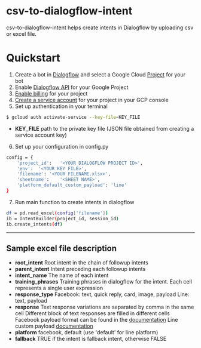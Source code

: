 # csv-to-dialogflow-intent

csv-to-dialogflow-intent helps create intents in Dialogflow by uploading csv or excel file. 

# Quickstart
1.  Create a bot in [Dialogflow](https://dialogflow.com/) and select a Google Cloud [Project](https://console.cloud.google.com/cloud-resource-manager) for your bot
2.  Enable [Dialogflow API](https://console.cloud.google.com/flows/enableapi?apiid=dialogflow.googleapis.com) for your Google Project 
3.  [Enable billing](https://cloud.google.com/billing/docs/how-to/modify-project?visit_id=1-636680888290109380-2595139068&rd=1#enable-billing) for your project
4. [Create a service account](https://cloud.google.com/docs/authentication/getting-started) for your project in your GCP console
5. Set up authentication in your terminal
```sh
$ gcloud auth activate-service --key-file=KEY_FILE
```
- **KEY_FILE**
path to the private key file (JSON file obtained from creating a service account key)

6. Set up your configuration in config.py 
```sh
config = {
    'project_id':   '<YOUR DIALOGFLOW PROJECT ID>',
    'env':  '<YOUR KEY FILE>',
    'filename': '<YOUR FILENAME.xlsx>',
    'sheetname':    '<SHEET NAME>',
    'platform_default_custom_payload': 'line'
}
```
7. Run main function to create intents in dialogflow
```sh
df = pd.read_excel(config['filename'])
ib = IntentBuilder(project_id, session_id)
ib.create_intents(df)
```
------------
## Sample excel file description

- **root_intent** 
Root intent in the chain of followup intents
- **parent_intent**
Intent preceding each followup intents
- **intent_name**
The name of each intent
- **training_phrases**
Training phrases in dialogflow for the intent. Each cell represents a single user expression
- **response_type**
Facebook: text, quick reply, card, image, payload
Line: text, payload
- **response**
Text response variations are separated by comma in the same cell
Different block of text responses are filled in different cells
Facebook payload format can be found in the [documentation](https://developers.facebook.com/docs/messenger-platform/send-messages)
Line custom payload [documentation](https://developers.line.me/en/docs/messaging-api/message-types/)
- **platform**
facebook, default (use 'default' for line platform)
- **fallback**
TRUE if the intent is fallback intent, otherwise FALSE







